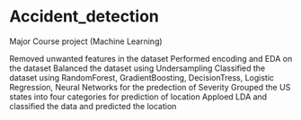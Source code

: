 # Accident_detection
Major Course project (Machine Learning)

Removed unwanted features in the dataset
Performed encoding and EDA on the dataset
Balanced the dataset using Undersampling
Classified the dataset using RandomForest, GradientBoosting, DecisionTress, Logistic Regression, Neural Networks for the predection of Severity
Grouped the US states into four categories for prediction of location
Apploed LDA and classified the data and predicted the location 



